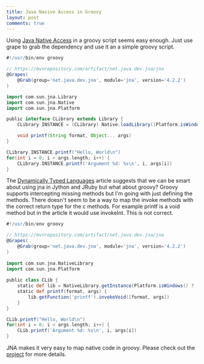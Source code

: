 ```yaml
---
title: Java Navive Access in Groovy
layout: post
comments: true
---
```


Using [Java Native Access](https://github.com/java-native-access/jna) in a groovy script seems easy enough. Just use grape to grab the dependency and use it an a simple groovy script.

```groovy
#!/usr/bin/env groovy

// https://mvnrepository.com/artifact/net.java.dev.jna/jna
@Grapes(
    @Grab(group='net.java.dev.jna', module='jna', version='4.2.2')
)

import com.sun.jna.Library
import com.sun.jna.Native
import com.sun.jna.Platform

public interface CLibrary extends Library {
    CLibrary INSTANCE = (CLibrary) Native.loadLibrary((Platform.isWindows() ? 'msvcrt' : 'c'), CLibrary.class)

    void printf(String format, Object... args)
}

CLibrary.INSTANCE.printf("Hello, World\n")
for(int i = 0; i < args.length; i++) {
    CLibrary.INSTANCE.printf('Argument %d: %s\n', i, args[i])
}
```

The [Dynamically Typed Languages](https://github.com/java-native-access/jna/blob/master/www/DynamicallyTypedLanguages.md) article suggests that we can be smart about using jna in Jython and JRuby but what about groovy? Groovy supports intercepting missing methods but I'm going with just defining the methods. There doesn't seem to be a way to map the invoke methods with the correct return type for the c methods. For example printf is a void method but in the article it would use invokeInt. This is not correct.

```groovy
#!/usr/bin/env groovy

// https://mvnrepository.com/artifact/net.java.dev.jna/jna
@Grapes(
    @Grab(group='net.java.dev.jna', module='jna', version='4.2.2')
)
 
import com.sun.jna.NativeLibrary
import com.sun.jna.Platform
 
public class CLib {
    static def lib = NativeLibrary.getInstance(Platform.isWindows() ? 'msvcrt' : 'c')
    static def printf(format, args) { 
        lib.getFunction('printf').invokeVoid([format, args])
    }
}

CLib.printf("Hello, World\n")
for(int i = 0; i < args.length; i++) {
    CLib.printf('Argument %d: %s\n', i, args[i])
}
```

JNA makes it very easy to map native code in groovy. Please check out the [project](https://github.com/java-native-access/jna) for more details.
